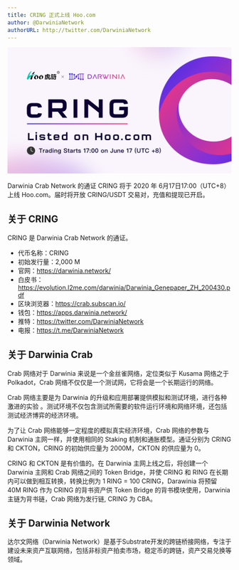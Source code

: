```yaml
---
title: CRING 正式上线 Hoo.com
author: @DarwiniaNetwork
authorURL: http://twitter.com/DarwiniaNetwork
---
```


![](assets/2020-06-17-cring-hoo.png)

Darwinia Crab Network 的通证 CRING 将于 2020 年 6月17日17:00（UTC+8）上线 Hoo.com。届时将开放 CRING/USDT 交易对，充值和提现已开启。

<!--truncate-->

## 关于 CRING

CRING 是 Darwinia Crab Network 的通证。

- 代币名称：CRING
- 初始发行量：2,000 M
- 官网：https://darwinia.network/
- 白皮书：https://evolution.l2me.com/darwinia/Darwinia_Genepaper_ZH_200430.pdf
- 区块浏览器：https://crab.subscan.io/
- 钱包：https://apps.darwinia.network/
- 推特：https://twitter.com/DarwiniaNetwork
- 电报：https://t.me/DarwiniaNetwork

## 关于 Darwinia Crab

Crab 网络对于 Darwinia 来说是一个金丝雀网络，定位类似于 Kusama 网络之于 Polkadot，Crab 网络不仅仅是一个测试网，它将会是一个长期运行的网络。

Crab 网络主要是为 Darwinia 的升级和应用部署提供模拟和测试环境，进行各种激进的实验 。测试环境不仅包含测试所需要的软件运行环境和网络环境，还包括测试经济博弈的经济环境。

为了让 Crab 网络能够一定程度的模拟真实经济环境，Crab 网络的参数与 Darwinia 主网一样，并使用相同的 Staking 机制和通胀模型。通证分别为 CRING 和 CKTON，CRING 的初始供应量为 2000M，CKTON 的供应量为 0。

CRING 和 CKTON 是有价值的。在 Darwinia 主网上线之后，将创建一个 Darwinia 主网和 Crab 网络之间的 Token Bridge，并使 CRING 和 RING 在长期内可以做到相互转换，转换比例为 1 RING = 100 CRING，Darawinia 将预留 40M RING 作为 CRING 的背书资产供 Token Bridge 的背书模块使用，Darwinia 主链为背书链，Crab 网络为发行链, CRING 为 CBA。

## 关于 Darwinia Network

达尔文网络（Darwinia Network）是基于Substrate开发的跨链桥接网络，专注于建设未来资产互联网络，包括非标资产拍卖市场，稳定币的跨链，资产交易兑换等领域。
